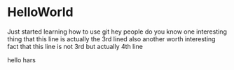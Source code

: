 # HelloWorld
Just started learning how to use git 
hey people do you know one interesting thing that this line is actually the 3rd lined
also another worth interesting fact that this line is not 3rd but actually 4th line 





hello hars
